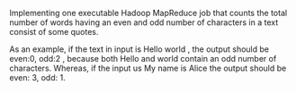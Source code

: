 Implementing  one executable Hadoop MapReduce job that counts the total number of words having an even and odd number of characters in a text consist of some quotes.

 As an example, if the text in input is
Hello world , the output should be even:0, odd:2 , because both Hello and world contain an odd number of characters. Whereas, if the input us
My name is Alice the output should be even: 3, odd: 1.